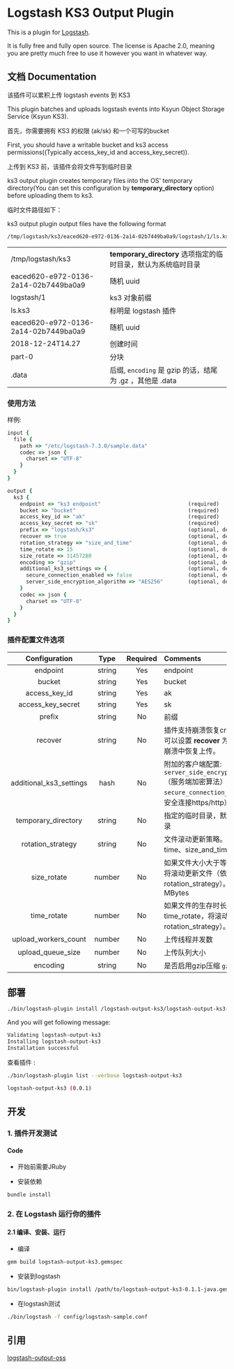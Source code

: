 # Logstash KS3 Output Plugin

This is a plugin for [Logstash](https://github.com/elastic/logstash).

It is fully free and fully open source. The license is Apache 2.0, meaning you are pretty much free to use it however you want in whatever way.

## 文档 Documentation

该插件可以累积上传 logstash events 到 KS3

This plugin batches and uploads logstash events into Ksyun Object Storage Service (Ksyun KS3).


首先，你需要拥有 KS3 的权限 (ak/sk) 和一个可写的bucket

First, you should have a writable bucket and ks3 access permissions((Typically access_key_id and access_key_secret)).


上传到 KS3 前，该插件会将文件写到临时目录

ks3 output plugin creates temporary files into the OS' temporary directory(You can set this configuration by **temporary_directory** option) before uploading them to ks3.


临时文件路径如下：

ks3 output plugin output files have the following format

```bash
/tmp/logstash/ks3/eaced620-e972-0136-2a14-02b7449ba0a9/logstash/1/ls.ks3.e27ff60b-98eb-42f8-87bb-09cdb56102c2.2021-08-03T20.16.part-0.data
```

|||
|---|---|
|/tmp/logstash/ks3| **temporary_directory** 选项指定的临时目录，默认为系统临时目录 |
|eaced620-e972-0136-2a14-02b7449ba0a9 | 随机 uuid |
|logstash/1|ks3 对象前缀|
|ls.ks3|标明是 logstash 插件|
|eaced620-e972-0136-2a14-02b7449ba0a9 | 随机 uuid |
|2018-12-24T14.27 | 创建时间 |
|part-0|分块|
|.data|后缀, `encoding` 是 gzip 的话，结尾为 .gz ，其他是 .data|

### 使用方法
样例:
```ruby
input {
  file {
    path => "/etc/logstash-7.3.0/sample.data"
    codec => json {
      charset => "UTF-8"
    }
  }
}

output {
  ks3 {
    endpoint => "ks3 endpoint"                            (required)
    bucket => "bucket"                                    (required)
    access_key_id => "ak"                                 (required)
    access_key_secret => "sk"                             (required)
    prefix => "logstash/ks3"                              (optional, default = "")
    recover => true                                       (optional, default = true)
    rotation_strategy => "size_and_time"                  (optional, default = "size_and_time")
    time_rotate => 15                                     (optional, default = 15) - Minutes
    size_rotate => 31457280                               (optional, default = 31457280) - Bytes
    encoding => "gzip"                                    (optional, default = "none")
    additional_ks3_settings => {                          (optional, default = 1024)
      secure_connection_enabled => false                  (optional, default = false)
      server_side_encryption_algorithm => "AES256"        (optional, default = "none")
    }
    codec => json {
      charset => "UTF-8"
    }
  }
}
```

### 插件配置文件选项

|Configuration|Type|Required|Comments|
|:---:|:---:|:---:|:---|
|endpoint|string|Yes|endpoint|
|bucket|string|Yes|bucket|
|access_key_id|string|Yes|ak|
|access_key_secret|string|Yes|sk|
|prefix|string|No|前缀|
|recover|string|No|插件支持崩溃恢复crash recovery, 可以设置 **recover** 为true，来从异常崩溃中恢复上传。|
|additional_ks3_settings|hash|No|附加的客户端配置: `server_side_encryption_algorithm`（服务端加密算法）, `secure_connection_enabled` （是否安全连接https/http）|
|temporary_directory|string|No|指定的临时目录，默认为系统临时目录|
|rotation_strategy|string|No|文件滚动更新策略。可选值：size、time、size_and_time（默认）|
|size_rotate|number|No|如果文件大小大于等于size_rotate，将滚动更新文件（依赖rotation_strategy）。默认为30 MBytes|
|time_rotate|number|No|如果文件的生存时长大于等于time_rotate，将滚动更新文件（依赖rotation_strategy）。默认为15分钟|
|upload_workers_count|number|No|上传线程并发数|
|upload_queue_size|number|No|上传队列大小|
|encoding|string|No|是否启用gzip压缩 `gzip` and `none`|

## 部署

```bash
./bin/logstash-plugin install /logstash-output-ks3/logstash-output-ks3-0.0.1-java.gem
```
And you will get following message:

```bash
Validating logstash-output-ks3
Installing logstash-output-ks3
Installation successful
```

查看插件 :
```bash
./bin/logstash-plugin list --verbose logstash-output-ks3

logstash-output-ks3 (0.0.1)
```

## 开发

### 1. 插件开发测试

#### Code
- 开始前需要JRuby

- 安装依赖
```sh
bundle install
```

### 2. 在 Logstash 运行你的插件

#### 2.1 编译、安装、运行

- 编译

```sh
gem build logstash-output-ks3.gemspec
```

- 安装到logstash

```sh
bin/logstash-plugin install /path/to/logstash-output-ks3-0.1.1-java.gem
```

- 在logstash测试

```bash
./bin/logstash -f config/logstash-sample.conf
```

## 引用
[logstash-output-oss](https://github.com/aliyun/logstash-output-oss)
